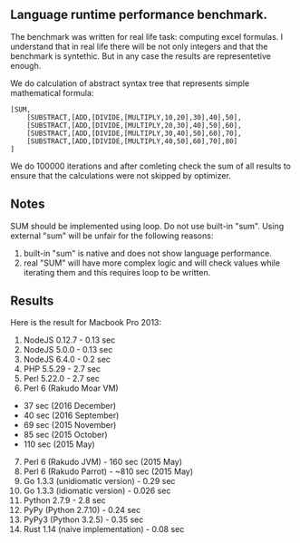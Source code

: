 Language runtime performance benchmark.
--------------------------------------

The benchmark was written for real life task: computing excel formulas. I understand that in real life there will be not only integers and that the benchmark is syntethic. But in any case the results are representetive enough.

We do calculation of abstract syntax tree that represents simple mathematical formula:

    [SUM,
        [SUBSTRACT,[ADD,[DIVIDE,[MULTIPLY,10,20],30],40],50],
        [SUBSTRACT,[ADD,[DIVIDE,[MULTIPLY,20,30],40],50],60],
        [SUBSTRACT,[ADD,[DIVIDE,[MULTIPLY,30,40],50],60],70],
        [SUBSTRACT,[ADD,[DIVIDE,[MULTIPLY,40,50],60],70],80]
    ]

We do 100000 iterations and after comleting check the sum of all results to ensure that the calculations were not skipped by optimizer.

## Notes

SUM should be implemented using loop. Do not use built-in "sum". Using external "sum" will be unfair for the following reasons:

1. built-in "sum" is native and does not show language performance.
2. real "SUM" will have more complex logic and will check values while iterating them and this requires loop to be written.


## Results

Here is the result for Macbook Pro 2013:

1. NodeJS 0.12.7 - 0.13 sec
2. NodeJS 5.0.0 - 0.13 sec
3. NodeJS 6.4.0 - 0.2 sec
4. PHP 5.5.29 - 2.7 sec
5. Perl 5.22.0 - 2.7 sec
6. Perl 6 (Rakudo Moar VM)
  * 37 sec (2016 December)
  * 40 sec (2016 September)
  * 69 sec (2015 November)
  * 85 sec (2015 October)
  * 110 sec (2015 May)
7. Perl 6 (Rakudo JVM) - 160 sec (2015 May)
8. Perl 6 (Rakudo Parrot) - ~810 sec (2015 May)
9. Go 1.3.3 (unidiomatic version) - 0.29 sec
10. Go 1.3.3 (idiomatic version) - 0.026 sec
11. Python 2.7.9 - 2.8 sec
12. PyPy (Python 2.7.10) - 0.24 sec
13. PyPy3 (Python 3.2.5) - 0.35 sec
14. Rust 1.14 (naive implementation) - 0.08 sec 
